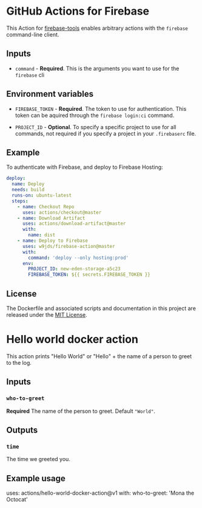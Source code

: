 # GitHub Actions for Firebase

This Action for [firebase-tools](https://github.com/firebase/firebase-tools) enables arbitrary actions with the `firebase` command-line client.

## Inputs

* `command` - **Required**. This is the arguments you want to use for the `firebase` cli


## Environment variables

* `FIREBASE_TOKEN` - **Required**. The token to use for authentication. This token can be aquired through the `firebase login:ci` command.

* `PROJECT_ID` - **Optional**. To specify a specific project to use for all commands, not required if you specify a project in your `.firebaserc` file.

## Example

To authenticate with Firebase, and deploy to Firebase Hosting:

```yaml
deploy:
  name: Deploy
  needs: build
  runs-on: ubuntu-latest
  steps:
    - name: Checkout Repo
      uses: actions/checkout@master
    - name: Download Artifact
      uses: actions/download-artifact@master
      with:
        name: dist
    - name: Deploy to Firebase
      uses: w9jds/firebase-action@master
      with:
        command: 'deploy --only hosting:prod'
      env:
        PROJECT_ID: new-eden-storage-a5c23
        FIREBASE_TOKEN: ${{ secrets.FIREBASE_TOKEN }}
```

## License

The Dockerfile and associated scripts and documentation in this project are released under the [MIT License](LICENSE).


# Hello world docker action

This action prints "Hello World" or "Hello" + the name of a person to greet to the log.

## Inputs

### `who-to-greet`

**Required** The name of the person to greet. Default `"World"`.

## Outputs

### `time`

The time we greeted you.

## Example usage

uses: actions/hello-world-docker-action@v1
with:
  who-to-greet: 'Mona the Octocat'